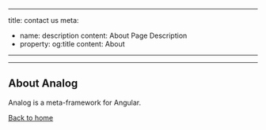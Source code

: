 ----
title: contact us
meta:
  - name: description
    content: About Page Description
  - property: og:title
    content: About
---
----

## About Analog

Analog is a meta-framework for Angular.

[Back  to home](./)